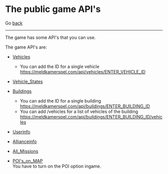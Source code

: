 # The public game API's

 Go [back](https://piet2001.github.io/MKS_SCRIPT_TOOLS)

----

The game has some API's that you can use.  

The game API's are:

- [Vehicles](https://meldkamerspel.com/api/vehicles)  
  - You can add the ID for a single vehicle <https://meldkamerspel.com/api/vehicles/ENTER_VEHICLE_ID>

- [Vehicle_States](https://meldkamerspel.com/api/vehicle_states)

- [Buildings](https://meldkamerspel.com/api/buildings)  
  - You can add the ID for a single building <https://meldkamerspel.com/api/buildings/ENTER_BUILDING_ID>  
  - You can add /vehicles for a list of vehicles of the building <https://meldkamerspel.com/api/buildings/ENTER_BUILDING_ID/vehicles>

- [Userinfo](https://meldkamerspel.com/api/credits)

- [Allianceinfo](https://meldkamerspel.com/api/allianceinfo)

- [All_Missions](https://meldkamerspel.com/einsaetze.json)

- [POI's_on_MAP](https://www.meldkamerspel.com/mission_positions)  
You have to turn on the POI option ingame.
